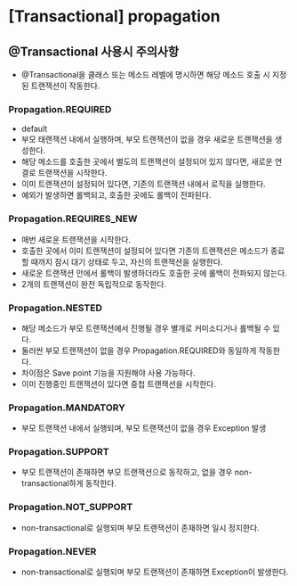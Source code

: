 # [Transactional] propagation

## @Transactional 사용시 주의사항

- @Transactional을 클래스 또는 메소드 레벨에 명시하면 해당 메소드 호출 시 지정된 트랜잭션이 작동한다.

### Propagation.REQUIRED

- default
- 부모 태랜잭션 내에서 실행하며, 부모 트랜잭션이 없을 경우 새로운 트랜잭션을 생성한다.
- 해당 메소드를 호출한 곳에서 별도의 트랜잭션이 설정되어 있지 않다면, 새로운 연결로 트랜잭션을 시작한다.
- 이미 트랜잭션이 설정되어 있다면, 기존의 트랜잭션 내에서 로직을 실행한다.
- 예외가 발생하면 롤백되고, 호출한 곳에도 롤백이 전파된다.

### Propagation.REQUIRES_NEW

- 매번 새로운 트랜잭션을 시작한다.
- 호출한 곳에서 이미 트랜잭션이 설정되어 있다면 기존의 트랜잭션은 메소드가 종료할 때까지 잠시 대기 상태로 두고, 자신의 트랜잭션을 실행한다.
- 새로운 트랜잭션 안에서 롤백이 발생하더라도 호출한 곳에 롤백이 전파되지 않는다.
- 2개의 트랜잭션이 완전 독립적으로 동작한다.

### Propagation.NESTED

- 해당 메소드가 부모 트랜잭션에서 진행될 경우 별개로 커미소디거나 롤백될 수 있다.
- 둘러싼 부모 트랜잭션이 없을 경우 Propagation.REQUIRED와 동일하게 작동한다.
- 차이점은 Save point 기능을 지원해야 사용 가능하다.
- 이미 진행중인 트랜잭션이 있다면 중첩 트랜잭션을 시작한다.

### Propagation.MANDATORY

- 부모 트랜잭션 내에서 실행되며, 부모 트랜잭션이 없을 경우 Exception 발생

### Propagation.SUPPORT

- 부모 트랜잭션이 존재하면 부모 트랜잭션으로 동작하고, 없을 경우 non-transactional하게 동작한다.

### Propagation.NOT_SUPPORT

- non-transactional로 실행되며 부모 트랜잭션이 존재하면 일시 정지한다.

### Propagation.NEVER

- non-transactional로 실행되며 부모 트랜잭션이 존재하면 Exception이 발생한다.



### 